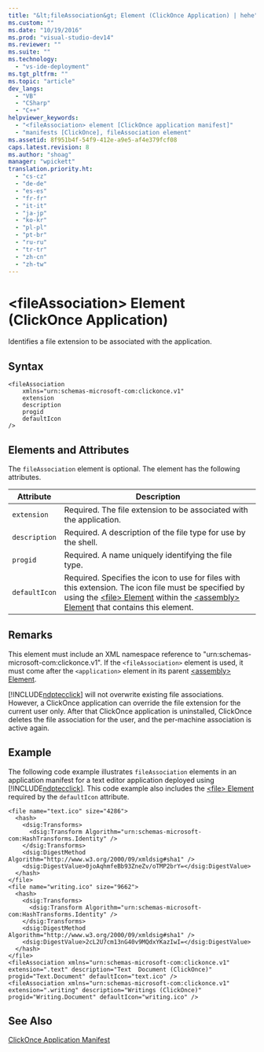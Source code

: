 ```yaml
---
title: "&lt;fileAssociation&gt; Element (ClickOnce Application) | hehe"
ms.custom: ""
ms.date: "10/19/2016"
ms.prod: "visual-studio-dev14"
ms.reviewer: ""
ms.suite: ""
ms.technology: 
  - "vs-ide-deployment"
ms.tgt_pltfrm: ""
ms.topic: "article"
dev_langs: 
  - "VB"
  - "CSharp"
  - "C++"
helpviewer_keywords: 
  - "<fileAssociation> element [ClickOnce application manifest]"
  - "manifests [ClickOnce], fileAssociation element"
ms.assetid: 8f951b4f-54f9-412e-a9e5-af4e379fcf08
caps.latest.revision: 8
ms.author: "shoag"
manager: "wpickett"
translation.priority.ht: 
  - "cs-cz"
  - "de-de"
  - "es-es"
  - "fr-fr"
  - "it-it"
  - "ja-jp"
  - "ko-kr"
  - "pl-pl"
  - "pt-br"
  - "ru-ru"
  - "tr-tr"
  - "zh-cn"
  - "zh-tw"
---
```

# &lt;fileAssociation&gt; Element (ClickOnce Application)
Identifies a file extension to be associated with the application.  
  
## Syntax  
  
```  
<fileAssociation  
    xmlns="urn:schemas-microsoft-com:clickonce.v1"  
    extension  
    description  
    progid  
    defaultIcon  
/>  
```  
  
## Elements and Attributes  
 The `fileAssociation` element is optional. The element has the following attributes.  
  
|Attribute|Description|  
|---------------|-----------------|  
|`extension`|Required. The file extension to be associated with the application.|  
|`description`|Required. A description of the file type for use by the shell.|  
|`progid`|Required. A name uniquely identifying the file type.|  
|`defaultIcon`|Required. Specifies the icon to use for files with this extension. The icon file must be specified by using the [\<file> Element](../deployment/-file--element--clickonce-application-.md) within the [\<assembly> Element](../deployment/-assembly--element--clickonce-application-.md) that contains this element.|  
  
## Remarks  
 This element must include an XML namespace reference to "urn:schemas-microsoft-com:clickonce.v1". If the `<fileAssociation>` element is used, it must come after the `<application>` element in its parent [\<assembly> Element](../deployment/-assembly--element--clickonce-application-.md).  
  
 [!INCLUDE[ndptecclick](../deployment/includes/ndptecclick_md.md)] will not overwrite existing file associations. However, a ClickOnce application can override the file extension for the current user only. After that ClickOnce application is uninstalled, ClickOnce deletes the file association for the user, and the per-machine association is active again.  
  
## Example  
 The following code example illustrates `fileAssociation` elements in an application manifest for a text editor application deployed using [!INCLUDE[ndptecclick](../deployment/includes/ndptecclick_md.md)]. This code example also includes the [\<file> Element](../deployment/-file--element--clickonce-application-.md) required by the `defaultIcon` attribute.  
  
```  
<file name="text.ico" size="4286">  
  <hash>  
    <dsig:Transforms>  
      <dsig:Transform Algorithm="urn:schemas-microsoft-com:HashTransforms.Identity" />  
    </dsig:Transforms>  
    <dsig:DigestMethod Algorithm="http://www.w3.org/2000/09/xmldsig#sha1" />  
    <dsig:DigestValue>0joAqhmfeBb93ZneZv/oTMP2brY=</dsig:DigestValue>  
  </hash>  
</file>  
<file name="writing.ico" size="9662">  
  <hash>  
    <dsig:Transforms>  
      <dsig:Transform Algorithm="urn:schemas-microsoft-com:HashTransforms.Identity" />  
    </dsig:Transforms>  
    <dsig:DigestMethod Algorithm="http://www.w3.org/2000/09/xmldsig#sha1" />  
    <dsig:DigestValue>2cL2U7cm13nG40v9MQdxYKazIwI=</dsig:DigestValue>  
  </hash>  
</file>  
<fileAssociation xmlns="urn:schemas-microsoft-com:clickonce.v1" extension=".text" description="Text  Document (ClickOnce)" progid="Text.Document" defaultIcon="text.ico" />  
<fileAssociation xmlns="urn:schemas-microsoft-com:clickonce.v1" extension=".writing" description="Writings (ClickOnce)" progid="Writing.Document" defaultIcon="writing.ico" />  
```  
  
## See Also  
 [ClickOnce Application Manifest](../deployment/clickonce-application-manifest.md)